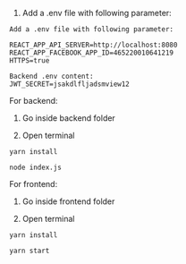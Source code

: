 1. Add a .env file with following parameter:

```
Add a .env file with following parameter:

REACT_APP_API_SERVER=http://localhost:8080
REACT_APP_FACEBOOK_APP_ID=465220010641219
HTTPS=true

Backend .env content:
JWT_SECRET=jsakdlfljadsmview12
```

For backend:

1. Go inside backend folder

2. Open terminal

```
yarn install

node index.js
```

For frontend:

1. Go inside frontend folder

2. Open terminal

```
yarn install

yarn start
```

